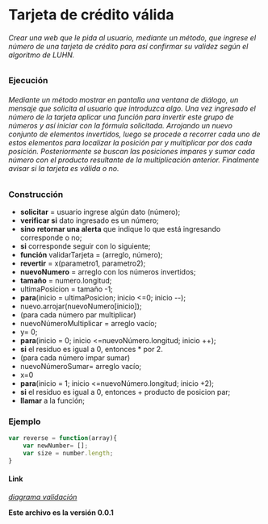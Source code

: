 # Tarjeta de crédito válida

###### Crear una web que le pida al usuario, mediante un método, que ingrese el número de una tarjeta de crédito para así confirmar su validez según el algoritmo de LUHN.

### Ejecución

###### Mediante un método mostrar en pantalla una ventana de diálogo, un mensaje que solicita al usuario que introduzca algo. Una vez ingresado el número de la tarjeta aplicar una función para invertir este grupo de números y así iniciar con la fórmula solicitada. Arrojando un nuevo conjunto de elementos invertidos, luego se procede a recorrer cada uno de estos elementos para localizar la posición par y  multiplicar por dos cada posición. Posteriormente se buscan las posiciones impares y sumar cada número con el producto resultante de la multiplicación anterior. Finalmente avisar si la tarjeta es válida o no.

### Construcción
+ **solicitar** = usuario ingrese algún dato (número);
+ **verificar si** dato ingresado es un número;
+ **sino** **retornar una alerta** que indique lo que está ingresando corresponde o no;
+ **si** corresponde seguir con lo siguiente;
+ **función** validarTarjeta = (arreglo, número);
+ **revertir** = x(parametro1, parametro2);
+ **nuevoNumero** = arreglo con los números invertidos;
+ **tamaño** = numero.longitud;
+ ultimaPosicion = tamaño -1;
+ **para**(inicio = ultimaPosicion; inicio <=0; inicio --);
+ nuevo.arrojar(nuevoNumero[inicio]);
+ (para cada número par multiplicar)
+ nuevoNúmeroMultiplicar = arreglo vacío;
+ y= 0;
+ **para**(inicio = 0; inicio <=nuevoNúmero.longitud; inicio ++);
+ **si** el residuo es igual a 0, entonces * por 2.
+ (para cada número impar sumar)
+ nuevoNúmeroSumar= arreglo vacío;
+ x=0
+ **para**(inicio = 1; inicio <=nuevoNúmero.longitud; inicio +2);
+ **si** el residuo es igual a 0, entonces + producto de posicion par;
+ **llamar** a la función;

### Ejemplo

```javascript
var reverse = function(array){
	var newNumber= [];
	var size = number.length;
}
```

#### Link

_[diagrama validación](https://github.com/cubillosarteaga/proyecto-validacion/blob/master/diagrama%20tarjeta%20valida.jpg?raw=true)_


**Este archivo es la versión 0.0.1** 

